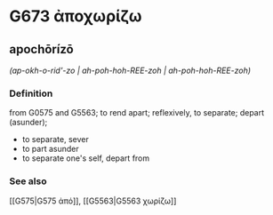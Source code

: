 # G673 ἀποχωρίζω

## apochōrízō

_(ap-okh-o-rid'-zo | ah-poh-hoh-REE-zoh | ah-poh-hoh-REE-zoh)_

### Definition

from G0575 and G5563; to rend apart; reflexively, to separate; depart (asunder); 

- to separate, sever
- to part asunder
- to separate one's self, depart from

### See also

[[G575|G575 ἀπό]], [[G5563|G5563 χωρίζω]]
